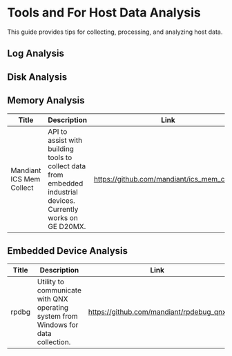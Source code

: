 # Tools and For Host Data Analysis
This guide provides tips for collecting, processing, and analyzing host data.
## Log Analysis
## Disk Analysis
## Memory Analysis
| Title                    | Description                                                                                                      | Link                                        |
|--------------------------|------------------------------------------------------------------------------------------------------------------|---------------------------------------------|
| Mandiant ICS Mem Collect | API to assist with building tools to collect data from embedded industrial devices. Currently works on GE D20MX. | https://github.com/mandiant/ics_mem_collect |
## Embedded Device Analysis
| Title | Description                                                                        | Link                                    |
|-------|------------------------------------------------------------------------------------|-----------------------------------------|
| rpdbg | Utility to communicate with QNX operating system from Windows for data collection. | https://github.com/mandiant/rpdebug_qnx |